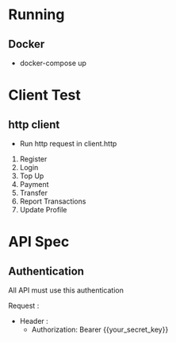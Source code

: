 # Running

## Docker

- docker-compose up

# Client Test

## http client

- Run http request in client.http
1. Register
2. Login
3. Top Up
4. Payment
5. Transfer
6. Report Transactions
7. Update Profile

# API Spec

## Authentication

All API must use this authentication

Request :

- Header :
    - Authorization: Bearer {{your_secret_key}}

